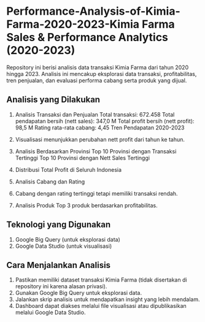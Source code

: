# Performance-Analysis-of-Kimia-Farma-2020-2023-Kimia Farma Sales & Performance Analytics (2020-2023)
Repository ini berisi analisis data transaksi Kimia Farma dari tahun 2020 hingga 2023. Analisis ini mencakup eksplorasi data transaksi, profitabilitas, tren penjualan, dan evaluasi performa cabang serta produk yang dijual.


## Analisis yang Dilakukan
1. Analisis Transaksi dan Penjualan
Total transaksi: 672.458
Total pendapatan bersih (nett sales): 347,0 M
Total profit bersih (nett profit): 98,5 M
Rating rata-rata cabang: 4,45
Tren Pendapatan 2020-2023

2. Visualisasi menunjukkan perubahan nett profit dari tahun ke tahun.
3. Analisis Berdasarkan Provinsi
Top 10 Provinsi dengan Transaksi Tertinggi
Top 10 Provinsi dengan Nett Sales Tertinggi
4. Distribusi Total Profit di Seluruh Indonesia
5. Analisis Cabang dan Rating
6. Cabang dengan rating tertinggi tetapi memiliki transaksi rendah.
7. Analisis Produk
Top 3 produk berdasarkan profitabilitas.

## Teknologi yang Digunakan
1. Google Big Query (untuk eksplorasi data)
2. Google Data Studio (untuk visualisasi)

## Cara Menjalankan Analisis
1. Pastikan memiliki dataset transaksi Kimia Farma (tidak disertakan di repository ini karena alasan privasi).
2. Gunakan Google Big Query untuk eksplorasi data.
3. Jalankan skrip analisis untuk mendapatkan insight yang lebih mendalam.
4. Dashboard dapat diakses melalui file visualisasi atau dipublikasikan melalui Google Data Studio.
